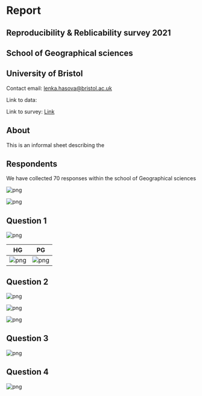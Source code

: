 # Report

## Reproducibility & Reblicability survey 2021
## School of Geographical sciences 
## University of Bristol

Contact email: lenka.hasova@bristol.ac.uk

Link to data:

Link to survey: [Link](https://forms.gle/KYTHQFmccKwJqGyZA)

## About

This is an informal sheet describing the 

## Respondents

We have collected 70 responses within the school of Geographical sciences

![png]('./reproducibility_7_0.png')

![png]('./reproducibility_8_0.png')

## Question 1 

![png]('./reproducibility_10_0.png')


| HG                                     | PG                                     |
|----------------------------------------|----------------------------------------|
|  ![png]('./reproducibility_12_0.png')  |   ![png]('./reproducibility_13_0.png') |


## Question 2

![png]('./reproducibility_15_0.png')

![png]('./reproducibility_17_0.png')

![png]('./reproducibility_18_0.png')


## Question 3

![png]('./reproducibility_28_0.png')


## Question 4

![png]('./reproducibility_35_0.png')



